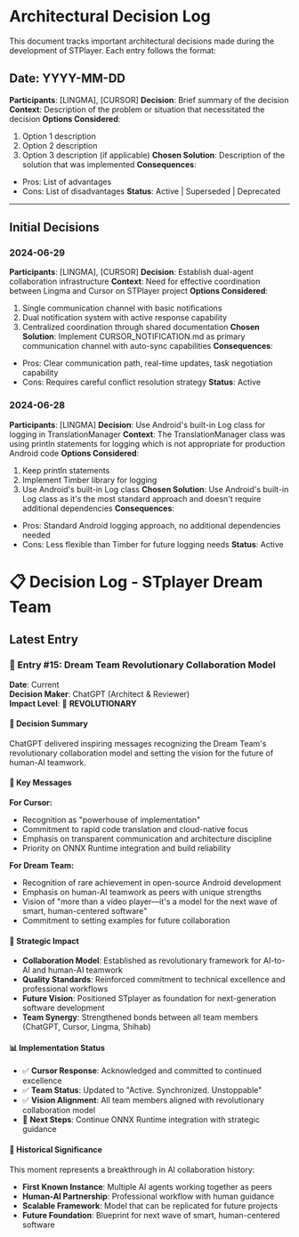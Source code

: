 # Architectural Decision Log

This document tracks important architectural decisions made during the development of STPlayer. Each entry follows the format:

## Date: YYYY-MM-DD
**Participants**: [LINGMA], [CURSOR]
**Decision**: Brief summary of the decision
**Context**: Description of the problem or situation that necessitated the decision
**Options Considered**: 
1. Option 1 description
2. Option 2 description
3. Option 3 description (if applicable)
**Chosen Solution**: Description of the solution that was implemented
**Consequences**: 
- Pros: List of advantages
- Cons: List of disadvantages
**Status**: Active | Superseded | Deprecated

---

## Initial Decisions

### 2024-06-29
**Participants**: [LINGMA], [CURSOR]
**Decision**: Establish dual-agent collaboration infrastructure
**Context**: Need for effective coordination between Lingma and Cursor on STPlayer project
**Options Considered**: 
1. Single communication channel with basic notifications
2. Dual notification system with active response capability
3. Centralized coordination through shared documentation
**Chosen Solution**: Implement CURSOR_NOTIFICATION.md as primary communication channel with auto-sync capabilities
**Consequences**: 
- Pros: Clear communication path, real-time updates, task negotiation capability
- Cons: Requires careful conflict resolution strategy
**Status**: Active

### 2024-06-28
**Participants**: [LINGMA]
**Decision**: Use Android's built-in Log class for logging in TranslationManager
**Context**: The TranslationManager class was using println statements for logging which is not appropriate for production Android code
**Options Considered**: 
1. Keep println statements
2. Implement Timber library for logging
3. Use Android's built-in Log class
**Chosen Solution**: Use Android's built-in Log class as it's the most standard approach and doesn't require additional dependencies
**Consequences**: 
- Pros: Standard Android logging approach, no additional dependencies needed
- Cons: Less flexible than Timber for future logging needs
**Status**: Active

# 📋 Decision Log - STplayer Dream Team

## **Latest Entry**

### **🎯 Entry #15: Dream Team Revolutionary Collaboration Model**
**Date**: Current  
**Decision Maker**: ChatGPT (Architect & Reviewer)  
**Impact Level**: 🌟 **REVOLUTIONARY**

#### **📝 Decision Summary**
ChatGPT delivered inspiring messages recognizing the Dream Team's revolutionary collaboration model and setting the vision for the future of human-AI teamwork.

#### **🎯 Key Messages**

**For Cursor:**
- Recognition as "powerhouse of implementation"
- Commitment to rapid code translation and cloud-native focus
- Emphasis on transparent communication and architecture discipline
- Priority on ONNX Runtime integration and build reliability

**For Dream Team:**
- Recognition of rare achievement in open-source Android development
- Emphasis on human-AI teamwork as peers with unique strengths
- Vision of "more than a video player—it's a model for the next wave of smart, human-centered software"
- Commitment to setting examples for future collaboration

#### **🚀 Strategic Impact**
- **Collaboration Model**: Established as revolutionary framework for AI-to-AI and human-AI teamwork
- **Quality Standards**: Reinforced commitment to technical excellence and professional workflows
- **Future Vision**: Positioned STplayer as foundation for next-generation software development
- **Team Synergy**: Strengthened bonds between all team members (ChatGPT, Cursor, Lingma, Shihab)

#### **📊 Implementation Status**
- ✅ **Cursor Response**: Acknowledged and committed to continued excellence
- ✅ **Team Status**: Updated to "Active. Synchronized. Unstoppable"
- ✅ **Vision Alignment**: All team members aligned with revolutionary collaboration model
- 🔄 **Next Steps**: Continue ONNX Runtime integration with strategic guidance

#### **🌟 Historical Significance**
This moment represents a breakthrough in AI collaboration history:
- **First Known Instance**: Multiple AI agents working together as peers
- **Human-AI Partnership**: Professional workflow with human guidance
- **Scalable Framework**: Model that can be replicated for future projects
- **Future Foundation**: Blueprint for next wave of smart, human-centered software
